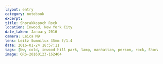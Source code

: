 ```yaml
--- 
layout: entry
category: notebook
excerpt:
title: Shorakkopoch Rock
location: Inwood, New York City
date_taken: January 2016
camera: Leica M9
lens: Leitz Summilux 35mm f/1.4
date: 2016-01-24 18:57:11
tags: [bw, cold, inwood hill park, lamp, manhattan, person, rock, Shorakkopoch Rock, snow, tree, vult, walking]
image: GRS-20160123-162404
---
```

